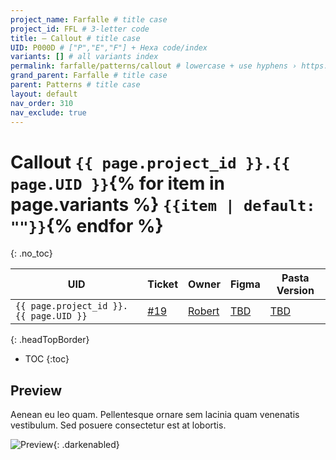 ```yaml
---
project_name: Farfalle # title case
project_id: FFL # 3-letter code
title: — Callout # title case
UID: P000D # ["P","E","F"] + Hexa code/index
variants: [] # all variants index
permalink: farfalle/patterns/callout # lowercase + use hyphens › https://tinyurl.com/27kmc4rb
grand_parent: Farfalle # title case
parent: Patterns # title case
layout: default
nav_order: 310
nav_exclude: true
---
```


# Callout&nbsp;`{{ page.project_id }}.{{ page.UID }}`{% for item in page.variants %}&nbsp;`{{item | default: ""}}`{% endfor %}
{: .no_toc}

| UID | Ticket | Owner | Figma | Pasta Version |
|---|---|---|---|---|
|`{{ page.project_id }}.{{ page.UID }}`|[&#35;19](https://github.com/yummly/pasta/issues/19)|[Robert](https://github.com/robert-ANML)|[TBD](https://www.figma.com/file/le9hbXPWmA55qUA7a7otgH)|[TBD](https://github.com/yummly/pasta/releases)|
{: .headTopBorder}

- TOC
{:toc}

## Preview

Aenean eu leo quam. Pellentesque ornare sem lacinia quam venenatis vestibulum. Sed posuere consectetur est at lobortis.

![Preview]({{site.baseurl}}/assets/projects/{{page.project_id}}/images/YPL-DOC-imgPlaceholder-Full.png){: .darkenabled}
